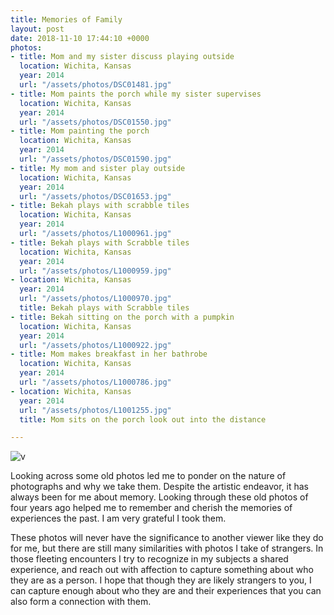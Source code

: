 ```yaml
---
title: Memories of Family
layout: post
date: 2018-11-10 17:44:10 +0000
photos:
- title: Mom and my sister discuss playing outside
  location: Wichita, Kansas
  year: 2014
  url: "/assets/photos/DSC01481.jpg"
- title: Mom paints the porch while my sister supervises
  location: Wichita, Kansas
  year: 2014
  url: "/assets/photos/DSC01550.jpg"
- title: Mom painting the porch
  location: Wichita, Kansas
  year: 2014
  url: "/assets/photos/DSC01590.jpg"
- title: My mom and sister play outside
  location: Wichita, Kansas
  year: 2014
  url: "/assets/photos/DSC01653.jpg"
- title: Bekah plays with scrabble tiles
  location: Wichita, Kansas
  year: 2014
  url: "/assets/photos/L1000961.jpg"
- title: Bekah plays with Scrabble tiles
  location: Wichita, Kansas
  year: 2014
  url: "/assets/photos/L1000959.jpg"
- location: Wichita, Kansas
  year: 2014
  url: "/assets/photos/L1000970.jpg"
  title: Bekah plays with Scrabble tiles
- title: Bekah sitting on the porch with a pumpkin
  location: Wichita, Kansas
  year: 2014
  url: "/assets/photos/L1000922.jpg"
- title: Mom makes breakfast in her bathrobe
  location: Wichita, Kansas
  year: 2014
  url: "/assets/photos/L1000786.jpg"
- location: Wichita, Kansas
  year: 2014
  url: "/assets/photos/L1001255.jpg"
  title: Mom sits on the porch look out into the distance

---
```

![v](/assets/photos/L1000934.jpg "Bekah turns to look at me while playing on the porch")

Looking across some old photos led me to ponder on the nature of photographs and why we take them. Despite the artistic endeavor, it has always been for me about memory. Looking through these old photos of four years ago helped me to remember and cherish the memories of experiences the past. I am very grateful I took them.

These photos will never have the significance to another viewer like they do for me, but there are still many similarities with photos I take of strangers. In those fleeting encounters I try to recognize in my subjects a shared experience, and reach out with affection to capture something about who they are as a person. I hope that though they are likely strangers to you, I can capture enough about who they are and their experiences that you can also form a connection with them.